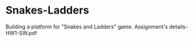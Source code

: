 # Snakes-Ladders
Building a platform for "Snakes and Ladders" game. Assignment's details- HW1-SW.pdf
